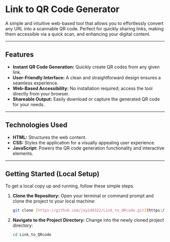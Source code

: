 # Link to QR Code Generator

A simple and intuitive web-based tool that allows you to effortlessly convert any URL into a scannable QR code. Perfect for quickly sharing links, making them accessible via a quick scan, and enhancing your digital content.

---

## Features

* **Instant QR Code Generation:** Quickly create QR codes from any given link.
* **User-Friendly Interface:** A clean and straightforward design ensures a seamless experience.
* **Web-Based Accessibility:** No installation required; access the tool directly from your browser.
* **Shareable Output:** Easily download or capture the generated QR code for your needs.

---

## Technologies Used

* **HTML:** Structures the web content.
* **CSS:** Styles the application for a visually appealing user experience.
* **JavaScript:** Powers the QR code generation functionality and interactive elements.

---

## Getting Started (Local Setup)

To get a local copy up and running, follow these simple steps.

1.  **Clone the Repository:**
    Open your terminal or command prompt and clone the project to your local machine:

    ```bash
    git clone [https://github.com/jay240322/Link_to_QRcode.git](https://github.com/jay240322/Link_to_QRcode.git)
    ```

2.  **Navigate to the Project Directory:**
    Change into the newly cloned project directory:

    ```bash
    cd Link_to_QRcode
    ```